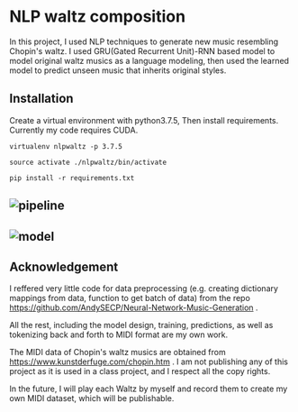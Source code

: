 # NLP waltz composition
In this project, I used NLP techniques to generate new music resembling Chopin's waltz. 
I used GRU(Gated Recurrent Unit)-RNN based model to model original waltz musics as a language modeling,
then used the learned model to predict unseen music that inherits original styles.

## Installation
Create a virtual environment with python3.7.5, Then install requirements. Currently my code requires CUDA.

```
virtualenv nlpwaltz -p 3.7.5
```
```
source activate ./nlpwaltz/bin/activate
```
```
pip install -r requirements.txt
```

## ![pipeline](https://user-images.githubusercontent.com/39567972/145728849-83b77350-886b-41b2-8b54-d6fd25780be6.png)

## ![model](https://user-images.githubusercontent.com/39567972/145728855-83e7e67e-7b3b-4362-afd1-6e5be57ee971.png)


## Acknowledgement
I reffered very little code for data preprocessing (e.g. creating dictionary mappings from data, function to get batch of data) from the repo https://github.com/AndySECP/Neural-Network-Music-Generation .

All the rest, including the model design, training, predictions, as well as tokenizing back and forth to MIDI format are my own work. 

The MIDI data of Chopin's waltz musics are obtained from https://www.kunstderfuge.com/chopin.htm . I am not publishing any of this project as it 
is used in a class project, and I respect all the copy rights.

In the future, I will play each Waltz by myself and record them to create my own MIDI dataset, which will be publishable.
